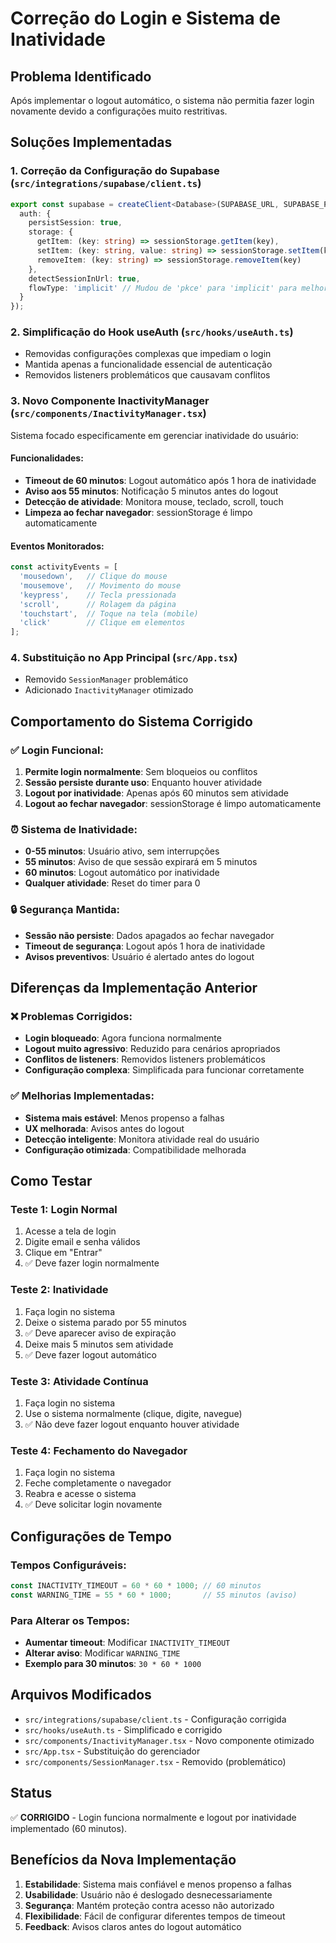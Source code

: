 # Correção do Login e Sistema de Inatividade

## Problema Identificado
Após implementar o logout automático, o sistema não permitia fazer login novamente devido a configurações muito restritivas.

## Soluções Implementadas

### 1. Correção da Configuração do Supabase (`src/integrations/supabase/client.ts`)
```typescript
export const supabase = createClient<Database>(SUPABASE_URL, SUPABASE_PUBLISHABLE_KEY, {
  auth: {
    persistSession: true,
    storage: {
      getItem: (key: string) => sessionStorage.getItem(key),
      setItem: (key: string, value: string) => sessionStorage.setItem(key, value),
      removeItem: (key: string) => sessionStorage.removeItem(key)
    },
    detectSessionInUrl: true,
    flowType: 'implicit' // Mudou de 'pkce' para 'implicit' para melhor compatibilidade
  }
});
```

### 2. Simplificação do Hook useAuth (`src/hooks/useAuth.ts`)
- Removidas configurações complexas que impediam o login
- Mantida apenas a funcionalidade essencial de autenticação
- Removidos listeners problemáticos que causavam conflitos

### 3. Novo Componente InactivityManager (`src/components/InactivityManager.tsx`)
Sistema focado especificamente em gerenciar inatividade do usuário:

#### Funcionalidades:
- **Timeout de 60 minutos**: Logout automático após 1 hora de inatividade
- **Aviso aos 55 minutos**: Notificação 5 minutos antes do logout
- **Detecção de atividade**: Monitora mouse, teclado, scroll, touch
- **Limpeza ao fechar navegador**: sessionStorage é limpo automaticamente

#### Eventos Monitorados:
```typescript
const activityEvents = [
  'mousedown',   // Clique do mouse
  'mousemove',   // Movimento do mouse
  'keypress',    // Tecla pressionada
  'scroll',      // Rolagem da página
  'touchstart',  // Toque na tela (mobile)
  'click'        // Clique em elementos
];
```

### 4. Substituição no App Principal (`src/App.tsx`)
- Removido `SessionManager` problemático
- Adicionado `InactivityManager` otimizado

## Comportamento do Sistema Corrigido

### ✅ Login Funcional:
1. **Permite login normalmente**: Sem bloqueios ou conflitos
2. **Sessão persiste durante uso**: Enquanto houver atividade
3. **Logout por inatividade**: Apenas após 60 minutos sem atividade
4. **Logout ao fechar navegador**: sessionStorage é limpo automaticamente

### ⏰ Sistema de Inatividade:
- **0-55 minutos**: Usuário ativo, sem interrupções
- **55 minutos**: Aviso de que sessão expirará em 5 minutos
- **60 minutos**: Logout automático por inatividade
- **Qualquer atividade**: Reset do timer para 0

### 🔒 Segurança Mantida:
- **Sessão não persiste**: Dados apagados ao fechar navegador
- **Timeout de segurança**: Logout após 1 hora de inatividade
- **Avisos preventivos**: Usuário é alertado antes do logout

## Diferenças da Implementação Anterior

### ❌ Problemas Corrigidos:
- **Login bloqueado**: Agora funciona normalmente
- **Logout muito agressivo**: Reduzido para cenários apropriados
- **Conflitos de listeners**: Removidos listeners problemáticos
- **Configuração complexa**: Simplificada para funcionar corretamente

### ✅ Melhorias Implementadas:
- **Sistema mais estável**: Menos propenso a falhas
- **UX melhorada**: Avisos antes do logout
- **Detecção inteligente**: Monitora atividade real do usuário
- **Configuração otimizada**: Compatibilidade melhorada

## Como Testar

### Teste 1: Login Normal
1. Acesse a tela de login
2. Digite email e senha válidos
3. Clique em "Entrar"
4. ✅ Deve fazer login normalmente

### Teste 2: Inatividade
1. Faça login no sistema
2. Deixe o sistema parado por 55 minutos
3. ✅ Deve aparecer aviso de expiração
4. Deixe mais 5 minutos sem atividade
5. ✅ Deve fazer logout automático

### Teste 3: Atividade Contínua
1. Faça login no sistema
2. Use o sistema normalmente (clique, digite, navegue)
3. ✅ Não deve fazer logout enquanto houver atividade

### Teste 4: Fechamento do Navegador
1. Faça login no sistema
2. Feche completamente o navegador
3. Reabra e acesse o sistema
4. ✅ Deve solicitar login novamente

## Configurações de Tempo

### Tempos Configuráveis:
```typescript
const INACTIVITY_TIMEOUT = 60 * 60 * 1000; // 60 minutos
const WARNING_TIME = 55 * 60 * 1000;       // 55 minutos (aviso)
```

### Para Alterar os Tempos:
- **Aumentar timeout**: Modificar `INACTIVITY_TIMEOUT`
- **Alterar aviso**: Modificar `WARNING_TIME`
- **Exemplo para 30 minutos**: `30 * 60 * 1000`

## Arquivos Modificados

- `src/integrations/supabase/client.ts` - Configuração corrigida
- `src/hooks/useAuth.ts` - Simplificado e corrigido
- `src/components/InactivityManager.tsx` - Novo componente otimizado
- `src/App.tsx` - Substituição do gerenciador
- `src/components/SessionManager.tsx` - Removido (problemático)

## Status
✅ **CORRIGIDO** - Login funciona normalmente e logout por inatividade implementado (60 minutos).

## Benefícios da Nova Implementação

1. **Estabilidade**: Sistema mais confiável e menos propenso a falhas
2. **Usabilidade**: Usuário não é deslogado desnecessariamente
3. **Segurança**: Mantém proteção contra acesso não autorizado
4. **Flexibilidade**: Fácil de configurar diferentes tempos de timeout
5. **Feedback**: Avisos claros antes do logout automático